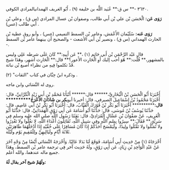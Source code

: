 ٣٦٣٠ -** س ق:** عُبَيد اللَّه بن خليفة (٩) ، أَبُو الغريف الهمدانيالمرادي الكوفي.

**رَوَى عَن:** الْحَسَن بْن علي بْن أَبي طالب، وصفوان بْن عسال المرادي (س ق) ، وعلي بْن أَبي طالب (عس) .

**رَوَى عَنه:** سُلَيْمان الأَعْمَش، وعامر بْن السمط التميمي (عس) ، وأبو روق عطية بْن الحارث الهمداني (س ق) ، ونصير بْن أَبي الأشعث - والصحيح أَن بينهما عامر بْن السمط -.

قال عَبْد الرَّحْمَنِ بْن أَبي حَاتِم (١) ،** عَن أَبِيهِ:** كَانَ عَلَى شرطه عَلِي وليس بالمشهور،** قُلْت:** هُوَ أحب إليك أَوِ الْحَارِث الأَعور؟** قال:** الْحَارِث أشهر، وهَذَا شيخ قَدْ تكلموا فِيهِ من نظراء أصبغ بْن نباتة.

وذكره ابنُ حِبَّان في كتاب "الثقات" (٢) .

روى له النَّسَائي وابن ماجه.

أَخْبَرَنَا أَبُو الْحَسَنِ بْنُ الْبُخَارِيِّ،****** قال:****** أَنْبَأَنَا مُحَمَّدِ بْنِ أَبي زَيْدٍ الْكَرَّانِيِّ، قال: أَخْبَرَنَا مَحْمُودُ بْنُ إِسْمَاعِيلَ الصيرفي، قال: أخبرنا أبو**بكر بن شَاذَانَ الأَعْرَجُ********** قال:************ أَخْبَرَنَا أَبُو بَكْرِ بْنُ فُوُرَكَ الْقَبَّابُ، قال: أَخْبَرَنَا أَبُو بَكْرِ بْنُ أَبي عَاصِمٍ، قال: حَدَّثَنَا يُوسُفُ بْنُ مُوسَى، قال: حَدَّثَنَا أَبُو أُسَامَةَ عَن أَبِي رَوْقٍ الْهَمَدَانِيِّ، قال: حَدَّثَنَا أَبُو الْغَرِيفِ، عَنْ صَفْوَانَ بْنِ عَسَّالٍ الْمُرَادِيِّ، قال: بَعَثَنَا رَسُول اللَّهِ صلى الله عليه وسلم فِي سَرِيَّةٍ،** فَقَالَ:** سِيرُوا بِسْمِ اللَّهِ وفِي سَبِيلِ اللَّهِ، تُقَاتِلُونَ أَعْدَاءَ اللَّهِ، لا تغُلُّوا ولا تَغْدِرُوا ولا تُمَثِّلُوا ولا تَقْتُلُوا ولِيدًا، ولْيَمْسَحَ أَحَدُكُمْ إِذَا كَانَ مُسَافِرًا عَلَى خُفَّيْهِ إِذَا أَدْخَلْهُمَا طَاهِرَتَيْنِ ثَلاثَةَ أَيَّامٍ ولَيَالِيهِنَّ ولِلْمُقِيمِ يَوْم ولَيْلَة.

أَخْرَجَاهُ (١) مِنْ حَدِيثِ أَبِي أُسَامَةَ، فَوَقَعَ لَنَا بَدَلا عَالِيًا. وَأَخْرَجَهُ النَّسَائي أَيْضًا مِنْ وَجْهٍ آخَرَ عَنْ عَبْدِ الْوَاحِدِ بْنِ زِيَادٍ، عَن أَبِي رَوْقٍ، ولَهُ حَدِيث آخر فِي ترجمة عامر بْن السمط، وهَذَا جميع ماله عندهما، والله أعلم.

**ولَهُمْ شيخ آخر يقال لَهُ:**